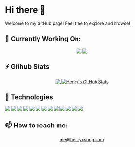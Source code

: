 # Hi there 🤙

Welcome to my GitHub page!
Feel free to explore and browse!

## 🔭 Currently Working On:
<p align="center">
	<a href="https://github.com/henryxsong/henryxsong-v1">
		<img align="center" src="https://github-readme-stats.vercel.app/api/pin/?username=henryxsong&repo=henryxsong-v1&theme=radical" />
	</a>
	<a href="https://github.com/henryxsong/jarvis">
		<img align="center" src="https://github-readme-stats.vercel.app/api/pin/?username=henryxsong&repo=jarvis&theme=radical&lineheight=2" />
	</a>
</p>

## ⚡ Github Stats
<p align="center">
	<a href="https://github.com/henryxsong/henryxsong">
		<img align="center" src="https://github-readme-stats.vercel.app/api/top-langs/?username=henryxsong&hide=tex&theme=radical&langs_count=3" />
	</a>
	<a href="https://github.com/henryxsong/henryxsong">
		<img align="center" src="https://github-readme-stats.vercel.app/api?username=henryxsong&show_icons=true&line_height=27&count_private=true&theme=radical" alt="Henry's GitHub Stats" />
	</a>
</p>


## 🧰 Technologies

  ![](https://img.shields.io/badge/OS-macos-informational?style=flat&logo=macos&logoColor=white&color=2bbc8a)
  ![](https://img.shields.io/badge/OS-windows-informational?style=flat&logo=windows&logoColor=white&color=2bbc8a)
  ![](https://img.shields.io/badge/Editor-VSCode-informational?style=flat&logo=visual-studio-code&logoColor=white&color=2bbc8a)
  ![](https://img.shields.io/badge/Code-Python-informational?style=flat&logo=python&logoColor=white&color=2bbc8a)
  ![](https://img.shields.io/badge/Code-C++-informational?style=flat&logo=c++&logoColor=white&color=2bbc8a)
  ![](https://img.shields.io/badge/Code-C%23-informational?style=flat&logo=c-sharp&logoColor=white&color=2bbc8a)
  ![](https://img.shields.io/badge/Code-Java-informational?style=flat&logo=java&logoColor=white&color=2bbc8a)
  ![](https://img.shields.io/badge/Code-MatLab-informational?style=flat&logo=matlab&logoColor=white&color=2bbc8a)
  ![](https://img.shields.io/badge/Code-HTML-informational?style=flat&logo=html5&logoColor=white&color=2bbc8a)
  ![](https://img.shields.io/badge/Code-JavaScript-informational?style=flat&logo=javascript&logoColor=white&color=2bbc8a)
  ![](https://img.shields.io/badge/Code-React-informational?style=flat&logo=react&logoColor=white&color=2bbc8a)
  ![](https://img.shields.io/badge/Code-Gatsby-informational?style=flat&logo=gatsby&logoColor=white&color=2bbc8a)
  ![](https://img.shields.io/badge/Tools-Azure-informational?style=flat&logo=microsoft-azure&logoColor=white&color=2bbc8a)


## 📫 How to reach me:
<p align="center">
	<a href="mailto:me@henryxsong.com">
		me@henryxsong.com
	</a>
</p>

<!--
**henryxsong/henryxsong** is a ✨ _special_ ✨ repository because its `README.md` (this file) appears on your GitHub profile.

Here are some ideas to get you started:

- 🔭 I’m currently working on ...
- 🌱 I’m currently learning ...
- 👯 I’m looking to collaborate on ...
- 🤔 I’m looking for help with ...
- 💬 Ask me about ...
- 📫 How to reach me: ...
- 😄 Pronouns: ...
- ⚡ Fun fact: ...
-->
